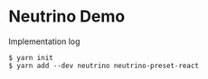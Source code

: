 # Neutrino Demo

Implementation log

```shell
$ yarn init
$ yarn add --dev neutrino neutrino-preset-react
```
